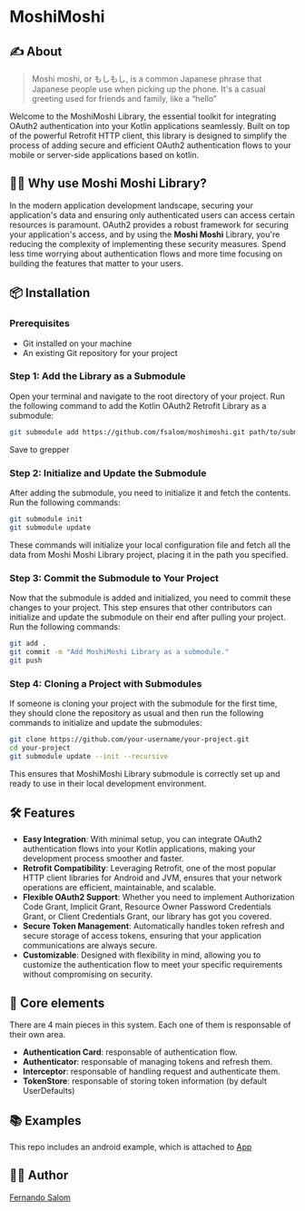 # MoshiMoshi

## ✍️ About
> Moshi moshi, or もしもし, is a common Japanese phrase that Japanese people use when picking up the phone. It's a casual greeting used for friends and family, like a “hello”

Welcome to the MoshiMoshi Library, the essential toolkit for integrating OAuth2 authentication into your Kotlin applications seamlessly. Built on top of the powerful Retrofit HTTP client, this library is designed to simplify the process of adding secure and efficient OAuth2 authentication flows to your mobile or server-side applications based on kotlin.

## 🤷‍♂️ Why use Moshi Moshi Library?
In the modern application development landscape, securing your application's data and ensuring only authenticated users can access certain resources is paramount. OAuth2 provides a robust framework for securing your application's access, and by using the **Moshi Moshi** Library, you're reducing the complexity of implementing these security measures. Spend less time worrying about authentication flows and more time focusing on building the features that matter to your users.

## 📦 Installation 

### Prerequisites

- Git installed on your machine
- An existing Git repository for your project

### Step 1: Add the Library as a Submodule

Open your terminal and navigate to the root directory of your project. Run the following command to add the Kotlin OAuth2 Retrofit Library as a submodule:

```bash
git submodule add https://github.com/fsalom/moshimoshi.git path/to/submodule
```
Save to grepper

### Step 2: Initialize and Update the Submodule

After adding the submodule, you need to initialize it and fetch the contents. Run the following commands:

```bash
git submodule init
git submodule update
```

These commands will initialize your local configuration file and fetch all the data from Moshi Moshi Library project, placing it in the path you specified.

### Step 3: Commit the Submodule to Your Project

Now that the submodule is added and initialized, you need to commit these changes to your project. This step ensures that other contributors can initialize and update the submodule on their end after pulling your project. Run the following commands:

```bash
git add .
git commit -m "Add MoshiMoshi Library as a submodule."
git push
```

### Step 4: Cloning a Project with Submodules

If someone is cloning your project with the submodule for the first time, they should clone the repository as usual and then run the following commands to initialize and update the submodules:

```bash
git clone https://github.com/your-username/your-project.git
cd your-project
git submodule update --init --recursive
```

This ensures that MoshiMoshi Library submodule is correctly set up and ready to use in their local development environment.

## 🛠️ Features
- **Easy Integration**: With minimal setup, you can integrate OAuth2 authentication flows into your Kotlin applications, making your development process smoother and faster.
- **Retrofit Compatibility**: Leveraging Retrofit, one of the most popular HTTP client libraries for Android and JVM, ensures that your network operations are efficient, maintainable, and scalable.
- **Flexible OAuth2 Support**: Whether you need to implement Authorization Code Grant, Implicit Grant, Resource Owner Password Credentials Grant, or Client Credentials Grant, our library has got you covered.
- **Secure Token Management**: Automatically handles token refresh and secure storage of access tokens, ensuring that your application communications are always secure.
- **Customizable**: Designed with flexibility in mind, allowing you to customize the authentication flow to meet your specific requirements without compromising on security.

## 🦾 Core elements
    
There are 4 main pieces in this system. Each one of them is responsable of their own area.

- **Authentication Card**: responsable of authentication flow.
- **Authenticator**:  responsable of managing tokens and refresh them.
- **Interceptor**: responsable of handling request and authenticate them.
- **TokenStore**: responsable of storing token information (by default UserDefaults)

## 📚 Examples
This repo includes an android example, which is attached to [App](https://github.com/fsalom/moshimoshi/tree/main/app/src/main/java/com/moshimoshi/app)

## 👨‍💻 Author
[Fernando Salom](https://github.com/fsalom)
